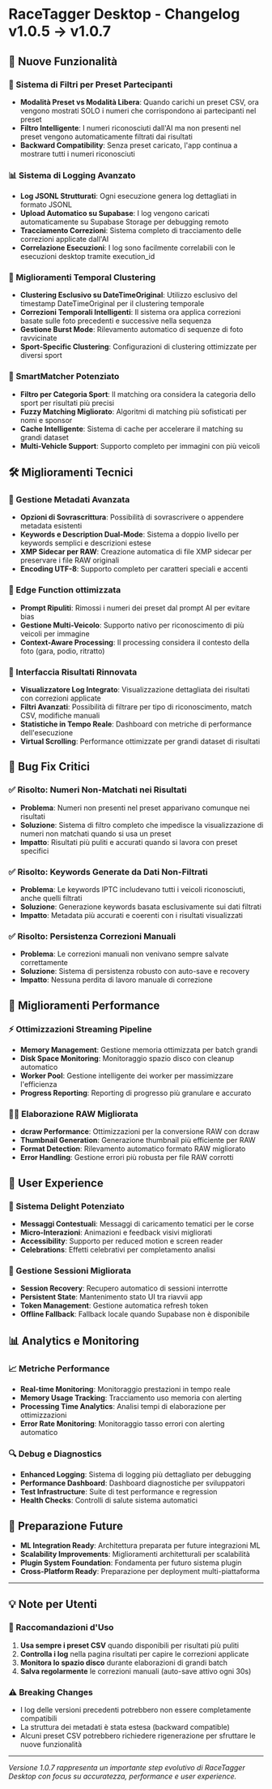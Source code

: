 # RaceTagger Desktop - Changelog v1.0.5 → v1.0.7

## 🚀 Nuove Funzionalità

### 🎯 Sistema di Filtri per Preset Partecipanti
- **Modalità Preset vs Modalità Libera**: Quando carichi un preset CSV, ora vengono mostrati SOLO i numeri che corrispondono ai partecipanti nel preset
- **Filtro Intelligente**: I numeri riconosciuti dall'AI ma non presenti nel preset vengono automaticamente filtrati dai risultati
- **Backward Compatibility**: Senza preset caricato, l'app continua a mostrare tutti i numeri riconosciuti

### 📊 Sistema di Logging Avanzato
- **Log JSONL Strutturati**: Ogni esecuzione genera log dettagliati in formato JSONL
- **Upload Automatico su Supabase**: I log vengono caricati automaticamente su Supabase Storage per debugging remoto
- **Tracciamento Correzioni**: Sistema completo di tracciamento delle correzioni applicate dall'AI
- **Correlazione Esecuzioni**: I log sono facilmente correlabili con le esecuzioni desktop tramite execution_id

### 🔄 Miglioramenti Temporal Clustering
- **Clustering Esclusivo su DateTimeOriginal**: Utilizzo esclusivo del timestamp DateTimeOriginal per il clustering temporale
- **Correzioni Temporali Intelligenti**: Il sistema ora applica correzioni basate sulle foto precedenti e successive nella sequenza
- **Gestione Burst Mode**: Rilevamento automatico di sequenze di foto ravvicinate
- **Sport-Specific Clustering**: Configurazioni di clustering ottimizzate per diversi sport

### 🏁 SmartMatcher Potenziato
- **Filtro per Categoria Sport**: Il matching ora considera la categoria dello sport per risultati più precisi
- **Fuzzy Matching Migliorato**: Algoritmi di matching più sofisticati per nomi e sponsor
- **Cache Intelligente**: Sistema di cache per accelerare il matching su grandi dataset
- **Multi-Vehicle Support**: Supporto completo per immagini con più veicoli

## 🛠️ Miglioramenti Tecnici

### 📝 Gestione Metadati Avanzata
- **Opzioni di Sovrascrittura**: Possibilità di sovrascrivere o appendere metadata esistenti
- **Keywords e Description Dual-Mode**: Sistema a doppio livello per keywords semplici e descrizioni estese
- **XMP Sidecar per RAW**: Creazione automatica di file XMP sidecar per preservare i file RAW originali
- **Encoding UTF-8**: Supporto completo per caratteri speciali e accenti

### 🔧 Edge Function ottimizzata
- **Prompt Ripuliti**: Rimossi i numeri dei preset dal prompt AI per evitare bias
- **Gestione Multi-Veicolo**: Supporto nativo per riconoscimento di più veicoli per immagine
- **Context-Aware Processing**: Il processing considera il contesto della foto (gara, podio, ritratto)

### 🎨 Interfaccia Risultati Rinnovata
- **Visualizzatore Log Integrato**: Visualizzazione dettagliata dei risultati con correzioni applicate
- **Filtri Avanzati**: Possibilità di filtrare per tipo di riconoscimento, match CSV, modifiche manuali
- **Statistiche in Tempo Reale**: Dashboard con metriche di performance dell'esecuzione
- **Virtual Scrolling**: Performance ottimizzate per grandi dataset di risultati

## 🐛 Bug Fix Critici

### ✅ Risolto: Numeri Non-Matchati nei Risultati
- **Problema**: Numeri non presenti nel preset apparivano comunque nei risultati
- **Soluzione**: Sistema di filtro completo che impedisce la visualizzazione di numeri non matchati quando si usa un preset
- **Impatto**: Risultati più puliti e accurati quando si lavora con preset specifici

### ✅ Risolto: Keywords Generate da Dati Non-Filtrati
- **Problema**: Le keywords IPTC includevano tutti i veicoli riconosciuti, anche quelli filtrati
- **Soluzione**: Generazione keywords basata esclusivamente sui dati filtrati
- **Impatto**: Metadata più accurati e coerenti con i risultati visualizzati

### ✅ Risolto: Persistenza Correzioni Manuali
- **Problema**: Le correzioni manuali non venivano sempre salvate correttamente
- **Soluzione**: Sistema di persistenza robusto con auto-save e recovery
- **Impatto**: Nessuna perdita di lavoro manuale di correzione

## 🔄 Miglioramenti Performance

### ⚡ Ottimizzazioni Streaming Pipeline
- **Memory Management**: Gestione memoria ottimizzata per batch grandi
- **Disk Space Monitoring**: Monitoraggio spazio disco con cleanup automatico
- **Worker Pool**: Gestione intelligente dei worker per massimizzare l'efficienza
- **Progress Reporting**: Reporting di progresso più granulare e accurato

### 🏃‍♂️ Elaborazione RAW Migliorata
- **dcraw Performance**: Ottimizzazioni per la conversione RAW con dcraw
- **Thumbnail Generation**: Generazione thumbnail più efficiente per RAW
- **Format Detection**: Rilevamento automatico formato RAW migliorato
- **Error Handling**: Gestione errori più robusta per file RAW corrotti

## 📱 User Experience

### 🎉 Sistema Delight Potenziato
- **Messaggi Contestuali**: Messaggi di caricamento tematici per le corse
- **Micro-Interazioni**: Animazioni e feedback visivi migliorati
- **Accessibility**: Supporto per reduced motion e screen reader
- **Celebrations**: Effetti celebrativi per completamento analisi

### 🔄 Gestione Sessioni Migliorata
- **Session Recovery**: Recupero automatico di sessioni interrotte
- **Persistent State**: Mantenimento stato UI tra riavvii app
- **Token Management**: Gestione automatica refresh token
- **Offline Fallback**: Fallback locale quando Supabase non è disponibile

## 📊 Analytics e Monitoring

### 📈 Metriche Performance
- **Real-time Monitoring**: Monitoraggio prestazioni in tempo reale
- **Memory Usage Tracking**: Tracciamento uso memoria con alerting
- **Processing Time Analytics**: Analisi tempi di elaborazione per ottimizzazioni
- **Error Rate Monitoring**: Monitoraggio tasso errori con alerting automatico

### 🔍 Debug e Diagnostics
- **Enhanced Logging**: Sistema di logging più dettagliato per debugging
- **Performance Dashboard**: Dashboard diagnostiche per sviluppatori
- **Test Infrastructure**: Suite di test performance e regression
- **Health Checks**: Controlli di salute sistema automatici

## 🚀 Preparazione Future
- **ML Integration Ready**: Architettura preparata per future integrazioni ML
- **Scalability Improvements**: Miglioramenti architetturali per scalabilità
- **Plugin System Foundation**: Fondamenta per futuro sistema plugin
- **Cross-Platform Ready**: Preparazione per deployment multi-piattaforma

---

## 💡 Note per Utenti

### 🎯 Raccomandazioni d'Uso
1. **Usa sempre i preset CSV** quando disponibili per risultati più puliti
2. **Controlla i log** nella pagina risultati per capire le correzioni applicate
3. **Monitora lo spazio disco** durante elaborazioni di grandi batch
4. **Salva regolarmente** le correzioni manuali (auto-save attivo ogni 30s)

### ⚠️ Breaking Changes
- I log delle versioni precedenti potrebbero non essere completamente compatibili
- La struttura dei metadati è stata estesa (backward compatible)
- Alcuni preset CSV potrebbero richiedere rigenerazione per sfruttare le nuove funzionalità

---

*Versione 1.0.7 rappresenta un importante step evolutivo di RaceTagger Desktop con focus su accuratezza, performance e user experience.*